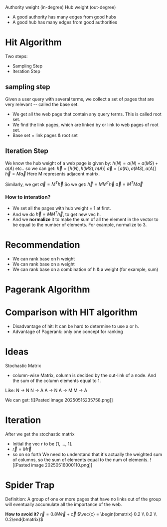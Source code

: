 Authority weight (in-degree)
Hub weight (out-degree)

- A good authority has many edges from good hubs
- A good hub has many edges from good authorities

# Hit Algorithm
Two steps:
- Sampling Step
- Iteration Step


## sampling step
Given a user query with several terms, we collect a set of pages that are very relevant -- called the base set.

- We get all the web page that contain any query terms. This is called root set.
- We find the link pages, which are linked by or link to web pages of root set.
- Base set = link pages & root set

## Iteration Step
We know the hub weight of a web page is given by:
$h(N) = a(N) + a(MS) + a(A)$
etc..
so we can get:
$\vec{h} = [{h(N), h(MS), h(A)}]$
$\vec{a} = [{a(N), a(MS), a(A)}]$
$\vec{h} = M\vec{a}$
Here M represents adjacent matrix.

Similarly, we get 
$\vec{a} = M^T\vec{h}$
So we get:
$\vec{h} = MM^T\vec{h}$
$\vec{a} = M^TM\vec{a}$


### How to interation?
- We set all the pages with hub weight = 1 at first.
- And we do  $\vec{h} = MM^T\vec{h}$, to get new vec h.
- And we **normalize** it to make the sum of all the element in the vector to be equal to the number of elements.  For example, normalize to 3.



# Recommendation
- We can rank base on h weight
- We can rank base on a weight
- We can rank base on a combination of h & a weight (for example, sum)


# Pagerank Algorithm
# Comparison with HIT algorithm
- Disadvantage of hit: It can be hard to determine to use a or h.
- Advantage of Pagerank: only one concept for ranking

# Ideas
Stochastic Matrix
- column-wise Matrix, column is decided by the out-link of a node. And the sum of the column elements equal to 1.

Like: 
N -> N
N -> A 
A -> N 
A -> M
M -> A

We can get:
![[Pasted image 20250515235758.png]]

# Iteration
After we get the stochastic matrix
- Initial the vec r to be [1, ..., 1].
- $\vec{r} = M \vec{r}$
- so on so forth
We need to understand that it's actually the weighted sum of columns, so the sum of elements equal to the num of elements.
![[Pasted image 20250516000110.png]]


# Spider Trap
Definition: A group of one or more pages that have no links out of the group will eventually accumulate all the importance of the web.

**How to avoid it?**
$\vec{r} = 0.8W\vec{r} + \vec{c}$
$\vec{c} = \begin{bmatrix} 0.2 \\ 0.2 \\ 0.2\end{bmatrix}$

